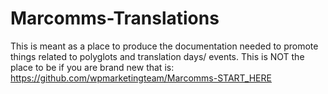 # Marcomms-Translations

This is meant as a place to produce the documentation needed to promote things related to polyglots and translation days/ events. 
This is NOT the place to be if you are brand new that is:  https://github.com/wpmarketingteam/Marcomms-START_HERE
